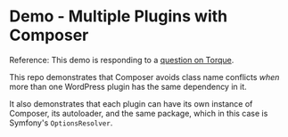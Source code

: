 # Demo - Multiple Plugins with Composer

Reference: This demo is responding to a [question on Torque](https://torquemag.io/2018/03/using-symfony-options-resolver-wordpress/#div-comment-245982).

This repo demonstrates that Composer avoids class name conflicts _when_ more than one WordPress plugin has the same dependency in it.  

It also demonstrates that each plugin can have its own instance of Composer, its autoloader, and the same package, which in this case is Symfony's `OptionsResolver`.
